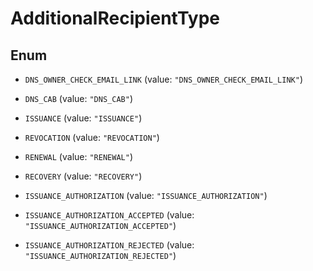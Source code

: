 

# AdditionalRecipientType

## Enum


* `DNS_OWNER_CHECK_EMAIL_LINK` (value: `"DNS_OWNER_CHECK_EMAIL_LINK"`)

* `DNS_CAB` (value: `"DNS_CAB"`)

* `ISSUANCE` (value: `"ISSUANCE"`)

* `REVOCATION` (value: `"REVOCATION"`)

* `RENEWAL` (value: `"RENEWAL"`)

* `RECOVERY` (value: `"RECOVERY"`)

* `ISSUANCE_AUTHORIZATION` (value: `"ISSUANCE_AUTHORIZATION"`)

* `ISSUANCE_AUTHORIZATION_ACCEPTED` (value: `"ISSUANCE_AUTHORIZATION_ACCEPTED"`)

* `ISSUANCE_AUTHORIZATION_REJECTED` (value: `"ISSUANCE_AUTHORIZATION_REJECTED"`)



